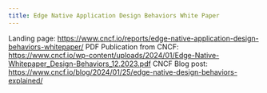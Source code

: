 ```yaml
---
title: Edge Native Application Design Behaviors White Paper
---
```

Landing page: https://www.cncf.io/reports/edge-native-application-design-behaviors-whitepaper/
PDF Publication from CNCF: https://www.cncf.io/wp-content/uploads/2024/01/Edge-Native-Whitepaper_Design-Behaviors_12.2023.pdf
CNCF Blog post: https://www.cncf.io/blog/2024/01/25/edge-native-design-behaviors-explained/
